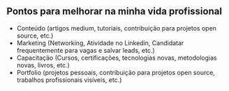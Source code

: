 ## Pontos para melhorar na minha vida profissional
- Conteúdo (artigos medium, tutoriais, contribuição para projetos open source, etc.)
- Marketing (Networking, Atividade no Linkedin, Candidatar frequentemente para vagas e salvar leads, etc.)
- Capacitação (Cursos, certificações, tecnologias novas, metodologias novas, livros, etc.)
- Portfolio (projetos pessoais, contribuição para projetos open source, trabalhos profissionais visíveis, etc.)

